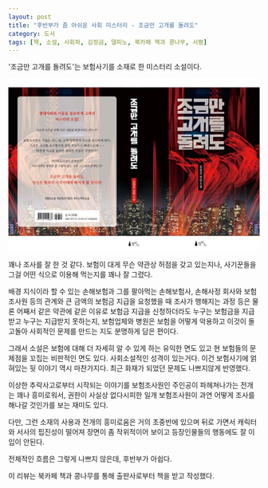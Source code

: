 ```yaml
---
layout: post
title: "후반부가 좀 아쉬운 사회 미스터리 - 조금만 고개를 돌려도"
category: 도서
tags: [책, 소설, 사회파, 김정금, 델피노, 북카페 책과 콩나무, 서평]
---
```


'조금만 고개를 돌려도'는
보험사기를 소재로 한 미스터리 소설이다.

![표지](/images/even-if-you-turn-your-head-just-a-little-bit-book-h480.jpg)

꽤나 조사를 잘 한 것 같다.
보험이 대게 무슨 약관상 허점을 갖고 있는지나,
사기꾼들을 그걸 어떤 식으로 이용해 먹는지를 꽤나 잘 그렸다.

배경 지식이라 할 수 있는 손해보험과 그를 팔아먹는 손해보험사,
손해사정 회사와 보험조사원 등의 관계와
큰 금액의 보험금 지급을 요청했을 때 조사가 행해지는 과정 등은 물론
어째서 같은 약관에 같은 이유로 보험금 지급을 신청하더라도
누구는 보험금을 지급받고 누구는 지급받지 못하는지,
보험업체와 병원은 보험을 어떻게 악용하고
이것이 돌고돌아 사회적인 문제를 만드는 지도
분명하게 담은 편이다.

그래서 소설은 보험에 대해 더 자세히 알 수 있게 하는 유익한 면도 있고
현 보험들의 문제점을 꼬집는 비판적인 면도 있다.
사회소설적인 성격이 있는거다.
이건 보험사기에 얽혀있는 뒷 이야기 역시 마찬가지다.
최근 화재가 되었던 문제도 나쁘지않게 반영했다.

이상한 추락사고로부터 시작되는 이야기를
보험조사원인 주인공이 파헤쳐나가는 전개는 꽤나 흥미로워서,
권한이 사실상 없다시피한 일개 보험조사원이 과연 어떻게 조사를 해나갈 것인가를 보는 재미도 있다.

다만, 그런 소재의 사용과 전개의 흥미로움은 거의 초중반에 있으며
뒤로 가면서 캐릭터와 서사의 핍진성이 떨어져
장면이 좀 작위적이어 보이고 등장인물들의 행동에도 잘 이입이 안된다.

전체적인 흐름은 그렇게 나쁘지 않은데, 후반부가 아쉽다.



<div class="im im-info">
이 리뷰는 북카페 책과 콩나무를 통해 출판사로부터 책을 받고 작성했다.
</div>
